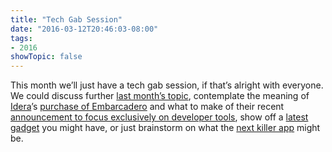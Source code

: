 ```yaml
---
title: "Tech Gab Session"
date: "2016-03-12T20:46:03-08:00"
tags:
- 2016
showTopic: false
---
```


This month we’ll just have a tech gab session, if that’s alright with everyone.  We could discuss further [last month’s topic](/2016-02), contemplate the meaning of [Idera](https://www.idera.com)’s [purchase of Embarcadero](https://forums.embarcadero.com/thread.jspa?threadID=117735) and what to make of their recent [announcement to focus exclusively on developer tools](http://www.businesswire.com/news/home/20160309005199/en/Embarcadero-Announces-Dedicated-Developer-Strategy), show off a [latest gadget](http://www.cnet.com/pictures/all-the-cool-new-gadgets-at-ces-2016-pictures) you might have, or just brainstorm on what the [next killer app](https://medium.com/on-coding/the-formula-for-creating-the-next-killer-app-bad2c9d88449#.bt55kv5mq) might be.
